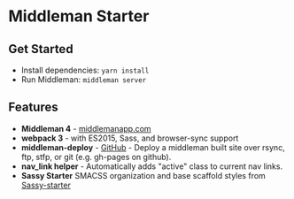 # Middleman Starter

## Get Started

- Install dependencies: `yarn install`
- Run Middleman: `middleman server`

## Features

- **Middleman 4** - [middlemanapp.com](https://middlemanapp.com/)
- **webpack 3** - with ES2015, Sass, and browser-sync support
- **middleman-deploy** - [GitHub](https://github.com/middleman-contrib/middleman-deploy) - Deploy a middleman built site over rsync, ftp, stfp, or git (e.g. gh-pages on github).
- **nav_link helper** - Automatically adds "active" class to current nav links.
- **Sassy Starter** SMACSS organization and base scaffold styles from [Sassy-starter](https://github.com/n0rmand0/sassy-starter)
